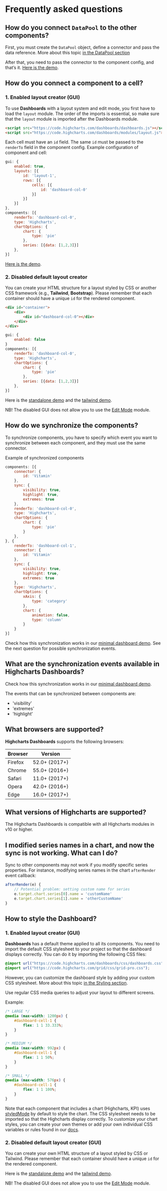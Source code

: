 # Frequently asked questions

## How do you connect `DataPool` to the other components?

First, you must create the `DataPool` object, define a connector and pass the data reference. More about this topic [in the DataPool section](https://www.highcharts.com/docs/dashboards/data-handling)

After that, you need to pass the connector to the component config, and that’s it.
[Here is the demo](https://www.highcharts.com/samples/embed/dashboards/demo/minimal).


## How do you connect a component to a cell?

### 1. Enabled layout creator (GUI)
To use **Dashboards** with a layout system and edit mode, you first have to load the `layout` module.
The order of the imports is essential, so make sure that the `layout` module is imported after the Dashboards module.

```html
<script src="https://code.highcharts.com/dashboards/dashboards.js"></script>
<script src="https://code.highcharts.com/dashboards/modules/layout.js"></script>
```

Each cell must have an `id` field. The same `id` must be passed to the `renderTo` field in the component config. Example configuration of component and cell:

```js
gui: {
    enabled: true,
    layouts: [{
        id: 'layout-1',
        rows: [{
            cells: [{
                id: 'dashboard-col-0'
            }]
        }]
    }]
},
components: [{
    renderTo: 'dashboard-col-0',
    type: 'Highcharts',
    chartOptions: {
        chart: {
            type: 'pie'
        },
        series: [{data: [1,2,3]}]
    },
}]
```

[Here is the demo](https://www.highcharts.com/samples/embed/dashboards/components/component-highcharts).


### 2. Disabled default layout creator
You can create your HTML structure for a layout styled by CSS or another CSS framework (e.g., **Tailwind**, **Bootstrap**).
Please remember that each container should have a unique `id` for the rendered component.

```html
<div id="container">
    <div>
        <div id="dashboard-col-0"></div>
    </div>
</div>
```

```js
gui: {
    enabled: false
}
components: [{
    renderTo: 'dashboard-col-0',
    type: 'Highcharts',
    chartOptions: {
        chart: {
            type: 'pie'
        },
        series: [{data: [1,2,3]}]
    },
}]
```

Here is the [standalone demo](https://www.highcharts.com/samples/embed/dashboards/gui/custom-layout) and the
[tailwind demo](https://www.highcharts.com/samples/embed/dashboards/gui/custom-layout-tailwind).

NB! The disabled GUI does not allow you to use the [Edit Mode](https://www.highcharts.com/docs/dashboards/edit-mode) module.


## How do we synchronize the components?

To synchronize components, you have to specify which event you want to synchronize between each component, and they must use the same connector.

Example of synchronized components

```js
components: [{
    connector: {
        id: 'Vitamin'
    },
    sync: {
        visibility: true,
        highlight: true,
        extremes: true
    },
    renderTo: 'dashboard-col-0',
    type: 'Highcharts',
    chartOptions: {
        chart: {
            type: 'pie'
        }
    },
}, {
    renderTo: 'dashboard-col-1',
    connector: {
        id: 'Vitamin'
    },
    sync: {
        visibility: true,
        highlight: true,
        extremes: true
    },
    type: 'Highcharts',
    chartOptions: {
        xAxis: {
            type: 'category'
        },
        chart: {
            animation: false,
            type: 'column'
        }
    }
}]
```

Check how this synchronization works in our [minimal dashboard demo](https://www.highcharts.com/samples/embed/dashboards/demo/minimal).
See the next question for possible synchronization events.


## What are the synchronization events available in Highcharts Dashboards?

Check how this synchronization works in our [minimal dashboard demo](https://www.highcharts.com/samples/embed/dashboards/demo/minimal).

The events that can be synchronized between components are:
* 'visibility’
* 'extremes'
* 'highlight'

## What browsers are supported?

**Highcharts Dashboards** supports the following browsers:

|  Browser |    Version    |
|----------|:-------------:|
| Firefox  | 52.0+ (2017+) |
| Chrome   | 55.0+ (2016+) |
| Safari   | 11.0+ (2017+) |
| Opera    | 42.0+ (2016+) |
| Edge     | 16.0+ (2017+) |

## What versions of Highcharts are supported?

The Highcharts Dashboards is compatible with all Highcharts modules in v10 or higher.

## I modified series names in a chart, and now the sync is not working. What can I do?

Sync to other components may not work if you modify specific series properties. For instance, modifying series names in the chart `afterRender` event callback:

```js
afterRender(e) {
    // Potential problem: setting custom name for series
    e.target.chart.series[0].name = 'customName'
    e.target.chart.series[1].name = 'otherCustomName'
}
```

## How to style the Dashboard?

### 1. Enabled layout creator (GUI)
**Dashboards** has a default theme applied to all its components.
You need to import the default CSS stylesheet to your project so that the dashboard displays correctly. You can do it by importing the following CSS files:

```css
@import url("https://code.highcharts.com/dashboards/css/dashboards.css");
@import url("https://code.highcharts.com/grid/css/grid-pro.css");
```

However, you can customize the dashboard style by adding your custom CSS stylesheet.
More about this topic [in the Styling section](https://www.highcharts.com/docs/dashboards/style-by-css).

Use regular CSS media queries to adjust your layout to different screens.

Example:
```css
/* LARGE */
@media (max-width: 1200px) {
    #dashboard-cell-1 {
        flex: 1 1 33.333%;
    }
}

/* MEDIUM */
@media (max-width: 992px) {
    #dashboard-cell-1 {
        flex: 1 1 50%;
    }
}

/* SMALL */
@media (max-width: 576px) {
    #dashboard-cell-1 {
        flex: 1 1 100%;
    }
}
```

Note that each component that includes a chart (Highcharts, KPI) uses [styledMode](https://api.highcharts.com/highcharts/chart.styledMode) by default to style the chart. The CSS stylesheet needs to be imported so that the Highcharts display correctly.
To customize your chart styles, you can create your own themes or add your own individual CSS variables or rules found in our [docs](https://www.highcharts.com/docs/chart-design-and-style/style-by-css).

### 2. Disabled default layout creator (GUI)
You can create your own HTML structure of a layout styled by CSS or Tailwind.
Please remember that each container should have a unique `id` for the rendered component.

Here is the [standalone demo](https://www.highcharts.com/samples/embed/dashboards/gui/custom-layout) and the [tailwind demo](https://www.highcharts.com/samples/embed/dashboards/gui/custom-layout-tailwind).

NB! The disabled GUI does not allow you to use the [Edit Mode](https://www.highcharts.com/docs/dashboards/edit-mode) module.
